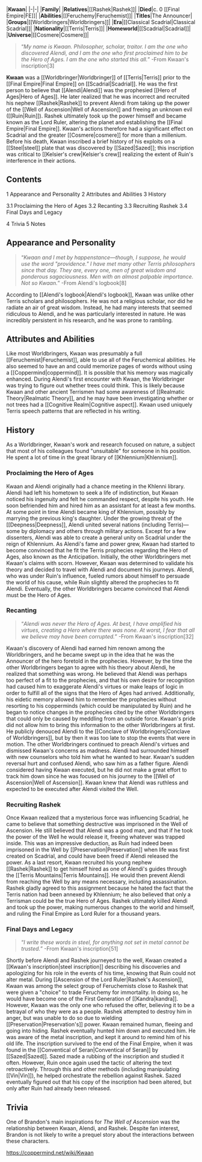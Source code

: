 |**Kwaan**|
|-|-|
|**Family**|
|**Relatives**|[[Rashek\|Rashek]]|
|**Died**|c. 0 [[Final Empire\|FE]]|
|**Abilities**|[[Feruchemy\|Feruchemist]]|
|**Titles**|The Announcer|
|**Groups**|[[Worldbringers\|Worldbringers]]|
|**Era**|[[Classical Scadrial\|Classical Scadrial]]|
|**Nationality**|[[Terris\|Terris]]|
|**Homeworld**|[[Scadrial\|Scadrial]]|
|**Universe**|[[Cosmere\|Cosmere]]|

>“*My name is Kwaan. Philosopher, scholar, traitor. I am the one who discovered Alendi, and I am the one who first proclaimed him to be the Hero of Ages. I am the one who started this all.*”
\-From Kwaan's inscription[3]


**Kwaan** was a [[Worldbringer\|Worldbringer]] of [[Terris\|Terris]] prior to the [[Final Empire\|Final Empire]] on [[Scadrial\|Scadrial]]. He was the first person to believe that [[Alendi\|Alendi]] was the prophesied [[Hero of Ages\|Hero of Ages]]. He later realized that he was incorrect and recruited his nephew [[Rashek\|Rashek]] to prevent Alendi from taking up the power of the [[Well of Ascension\|Well of Ascension]] and freeing an unknown evil ([[Ruin\|Ruin]]). Rashek ultimately took up the power himself and became known as the Lord Ruler, altering the planet and establishing the [[Final Empire\|Final Empire]]. Kwaan's actions therefore had a significant effect on Scadrial and the greater [[Cosmere\|cosmere]] for more than a millenium. Before his death, Kwaan inscribed a brief history of his exploits on a [[Steel\|steel]] plate that was discovered by [[Sazed\|Sazed]]; this inscription was critical to [[Kelsier's crew\|Kelsier's crew]] realizing the extent of Ruin's interference in their actions.

## Contents

1 Appearance and Personality
2 Attributes and Abilities
3 History

3.1 Proclaiming the Hero of Ages
3.2 Recanting
3.3 Recruiting Rashek
3.4 Final Days and Legacy


4 Trivia
5 Notes


## Appearance and Personality
>“*Kwaan and I met by happenstance—though, I suppose, he would use the word "providence." I have met many other Terris philosophers since that day. They are, every one, men of great wisdom and ponderous sagaciousness. Men with an almost palpable importance. Not so Kwaan.*”
\-From Alendi's logbook[8]

According to [[Alendi's logbook\|Alendi's logbook]], Kwaan was unlike other Terris scholars and philosophers. He was not a religious scholar, nor did he radiate an air of great wisdom. Instead, he had many interests that seemed ridiculous to Alendi, and he was particularly interested in nature. He was incredibly persistent in his research, and he was prone to rambling.

## Attributes and Abilities
Like most Worldbringers, Kwaan was presumably a full [[Feruchemist\|Feruchemist]], able to use all of the Feruchemical abilities. He also seemed to have an  and could memorize pages of words without using a [[Coppermind\|coppermind]]. It is possible that his memory was magically enhanced.
During Alendi's first encounter with Kwaan, the Worldbringer was trying to figure out whether trees could think. This is likely because Kwaan and other ancient Terrismen had some awareness of [[Realmatic Theory\|Realmatic Theory]], and he may have been investigating whether or not trees had a [[Cognitive Realm\|Cognitive aspect]].
Kwaan used uniquely Terris speech patterns that are reflected in his writing.

## History
As a Worldbringer, Kwaan's work and research focused on nature, a subject that most of his colleagues found "unsuitable" for someone in his position. He spent a lot of time in the great library of [[Khlennium\|Khlennium]].

### Proclaiming the Hero of Ages
Kwaan and Alendi originally had a chance meeting in the Khlenni library. Alendi had left his hometown to seek a life of indistinction, but Kwaan noticed his ingenuity and felt he commanded respect, despite his youth. He soon befriended him and hired him as an assistant for at least a few months.
At some point in time Alendi became king of Khlennium, possibly by marrying the previous king's daughter. Under the growing threat of the [[Deepness\|Deepness]], Alendi united several nations (including Terris)—some by diplomacy and others through military actions. Except for a few dissenters, Alendi was able to create a general unity on Scadrial under the reign of Khlennium. As Alendi's fame and power grew, Kwaan had started to become convinced that he fit the Terris prophecies regarding the Hero of Ages, also known as the Anticipation. Initially, the other Worldbringers met Kwaan's claims with scorn. However, Kwaan was determined to validate his theory and decided to travel with Alendi and document his journeys. Alendi, who was under Ruin's influence, fueled rumors about himself to persuade the world of his cause, while Ruin slightly altered the prophecies to fit Alendi. Eventually, the other Worldbringers became convinced that Alendi must be the Hero of Ages.

### Recanting
>“*Alendi was never the Hero of Ages. At best, I have amplified his virtues, creating a Hero where there was none. At worst, I fear that all we believe may have been corrupted.*”
\-From Kwaan's inscription[32]


Kwaan's discovery of Alendi had earned him renown among the Worldbringers, and he became swept up in the idea that he was the Announcer of the hero foretold in the prophecies. However, by the time the other Worldbringers began to agree with his theory about Alendi, he realized that something was wrong. He believed that Alendi was perhaps too perfect of a fit to the prophecies, and that his own desire for recognition had caused him to exaggerate Alendi's virtues or make leaps of logic in order to fulfill all of the signs that the Hero of Ages had arrived. Additionally, his eidetic memory allowed him to remember the prophecies without resorting to his copperminds (which could be manipulated by Ruin) and he began to notice changes in the prophecies cited by the other Worldbringers that could only be caused by meddling from an outside force.
Kwaan's pride did not allow him to bring this information to the other Worldbringers at first. He publicly denouced Alendi to the [[Conclave of Worldbringers\|Conclave of Worldbringers]], but by then it was too late to stop the events that were in motion. The other Worldbringers continued to preach Alendi's virtues and dismissed Kwaan's concerns as madness. Alendi had surrounded himself with new counselors who told him what he wanted to hear. Kwaan's sudden reversal hurt and confused Alendi, who saw him as a father figure. Alendi considered having Kwaan executed, but he did not make a great effort to track him down since he was focused on his journey to the [[Well of Ascension\|Well of Ascension]]. Kwaan knew that Alendi was ruthless and expected to be executed after Alendi visited the Well.

### Recruiting Rashek
Once Kwaan realized that a mysterious force was influencing Scadrial, he came to believe that something destructive was imprisoned in the Well of Ascension. He still believed that Alendi was a good man, and that if he took the power of the Well he would release it, freeing whatever was trapped inside. This was an impressive deduction, as Ruin had indeed been imprisoned in the Well by [[Preservation\|Preservation]] when life was first created on Scadrial, and could have been freed if Alendi released the power.
As a last resort, Kwaan recruited his young nephew [[Rashek\|Rashek]] to get himself hired as one of Alendi's guides through the [[Terris Mountains\|Terris Mountains]]. He would then prevent Alendi from reaching the Well by any means necessary, including assassination. Rashek gladly agreed to this assignment because he hated the fact that the Terris nation had been annexed by Khlennium; he also believed that only a Terrisman could be the true Hero of Ages. Rashek ultimately killed Alendi and took up the power, making numerous changes to the world and himself, and ruling the Final Empire as Lord Ruler for a thousand years.

### Final Days and Legacy
>“*I write these words in steel, for anything not set in metal cannot be trusted.*”
\-From Kwaan's inscription[51]


Shortly before Alendi and Rashek journeyed to the well, Kwaan created a [[Kwaan's inscription\|steel inscription]] describing his discoveries and apologizing for his role in the events of his time, knowing that Ruin could not alter metal.
During [[Ascension of the Lord Ruler\|Rashek's Ascension]], Kwaan was among the select group of Feruchemists close to Rashek that were given a "choice" to trade Feruchemy for immortality. In doing so, he would have become one of the First Generation of [[Kandra\|kandra]]. However, Kwaan was the only one who refused the offer, believing it to be a betrayal of who they were as a people. Rashek attempted to destroy him in anger, but was unable to do so due to wielding [[Preservation\|Preservation's]] power. Kwaan remained human, fleeing and going into hiding. Rashek eventually hunted him down and executed him. He was aware of the metal inscription, and kept it around to remind him of his old life.
The inscription survived to the end of the Final Empire, when it was found in the [[Conventical of Seran\|Conventical of Seran]] by [[Sazed\|Sazed]]. Sazed made a rubbing of the inscription and studied it often. However, Ruin once again used the tactic of altering the text retroactively. Through this and other methods (including manipulating [[Vin\|Vin]]), he helped orchestrate the rebellion against Rashek. Sazed eventually figured out that his copy of the inscription had been altered, but only after Ruin had already been released.

## Trivia
One of Brandon's main inspirations for *The Well of Ascension* was the relationship between Kwaan, Alendi, and Rashek. Despite fan interest, Brandon is not likely to write a prequel story about the interactions between these characters.


https://coppermind.net/wiki/Kwaan